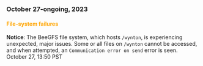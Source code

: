 ### October 27-ongoing, 2023

#### <span style="color: orange;">File-system failures</span>

**Notice**: The BeeGFS file system, which hosts `/wynton`, is
experiencing unexpected, major issues.  Some or all files on `/wynton`
cannot be accessed, and when attempted, an `Communication error on
send` error is seen.
<br><span class="timestamp">October 27, 13:50 PST</span>

<!--
start: 2023-10-27T13:50:00
stop: 
length: 
severity: filesystem-failure
affected: jobs, beegfs, compute, storage, *
reason: unscheduled
 -->

